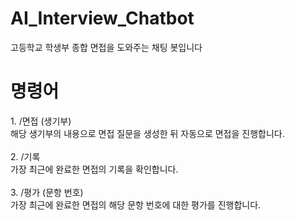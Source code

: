 # AI_Interview_Chatbot
고등학교 학생부 종합 면접을 도와주는 채팅 봇입니다

<h1>명령어</h1>
1. /면접 (생기부) <br>
해당 생기부의 내용으로 면접 질문을 생성한 뒤 자동으로 면접을 진행합니다. <br>
<br>
2. /기록 <br>
가장 최근에 완료한 면접의 기록을 확인합니다.<br>
<br>
3. /평가 (문항 번호)<br>
가장 최근에 완료한 면접의 해당 문항 번호에 대한 평가를 진행합니다.

